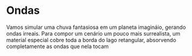 # Ondas
Vamos simular uma chuva fantasiosa em um planeta imagináio, gerando ondas irreais. Para compor um cenário um pouco mais surrealista, um material especial cobre toda a borda do lago retangular, absorvendo completamente as ondas que nela tocam
